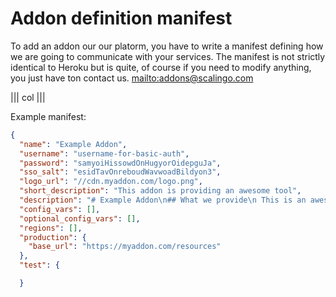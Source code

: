 # Addon definition manifest

To add an addon our our platorm, you have to write a manifest
defining how we are going to communicate with your services.
The manifest is not strictly identical to Heroku but is quite,
of course if you need to modify anything, you just have ton contact
us. [mailto:addons@scalingo.com](addons@scalingo.com)



||| col |||

Example manifest:

```json
{
  "name": "Example Addon",
  "username": "username-for-basic-auth",
  "password": "samyoiHissowdOnHugyorOidepguJa",
  "sso_salt": "esidTavOnreboudWavwoadBildyon3",
  "logo_url": "//cdn.myaddon.com/logo.png",
  "short_description": "This addon is providing an awesome tool",
  "description": "# Example Addon\n## What we provide\n This is an awesome markdown description",
  "config_vars": [],
  "optional_config_vars": [],
  "regions": [],
  "production": {
    "base_url": "https://myaddon.com/resources"
  },
  "test": {

  }
```
